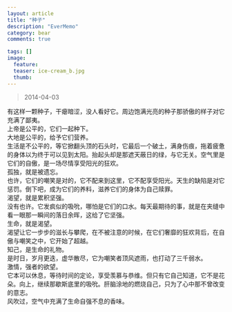 ```yaml
---
layout: article
title: "种子"
description: "EverMemo"
category: bear
comments: true

tags: []
image:
  feature:
  teaser: ice-cream_b.jpg
  thumb:
---
```


> 2014-04-03

有这样一颗种子，干瘪暗涩，没人看好它。周边饱满光亮的种子那骄傲的样子对它充满了鄙夷。  
上帝是公平的，它们一起种下。  
大地是公平的，给予它们营养。  
生活是不公平的，等它掀翻头顶的石头时，它最后一个破土，满身伤痕，拖着疲惫的身体以为终于可以见到太阳。抬起头却是那遮天蔽日的绿，与它无关。空气里是它们的自傲，是一场尽情享受阳光的狂欢。  
孤独，就是被遗忘。  
也许，它们的嘲笑是对的，它不配来到这里，它不配享受阳光。天生的缺陷是对它惩罚。倒下吧，成为它们的养料，滋养它们的身体为自己赎罪。  
渴望，就是累积坚强。  
没有也许。它发疯似的吸吮，哪怕是它们的口水。每天最期待的事，就是在夹缝中看一眼那一瞬间的落日余晖，这给了它坚强。  
生命，就是渴望。  
渴望让它一步步的滋长与攀爬，在不被注意的时候，在它们奢靡的狂欢背后，在自傲与嘲笑之中，它开始了超越。  
知己，是生命的礼物。  
是时日，岁月更迭，虚华散尽，它为嘲笑者顶风遮雨，也打动了三千弱水。  
激情，强者的欲望。  
它本可以休息，等待时间的定论，享受羡慕与恭维。但只有它自己知道，它不是花朵。向上，继续那歇斯底里的吸吮。肝脑涂地的燃烧自己，只为了心中那不曾改变的意志。  
风吹过，空气中充满了生命自强不息的香味。  
